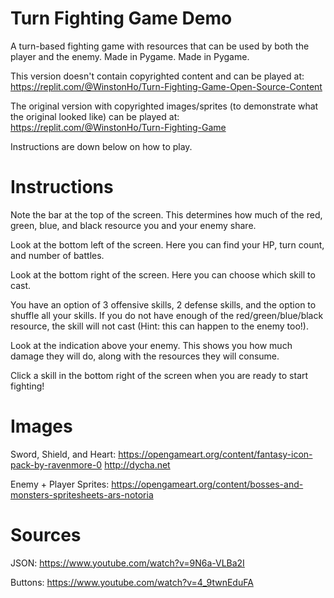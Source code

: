 # Turn Fighting Game Demo

A turn-based fighting game with resources that can be used by both the player and the enemy. Made in Pygame.
Made in Pygame.

This version doesn't contain copyrighted content and can be played at: https://replit.com/@WinstonHo/Turn-Fighting-Game-Open-Source-Content

The original version with copyrighted images/sprites (to demonstrate what the original looked like) can be played at: https://replit.com/@WinstonHo/Turn-Fighting-Game


Instructions are down below on how to play.

# Instructions
  Note the bar at the top of the screen. This determines how much of the red, green, blue, and black resource you and your enemy share.
  
  Look at the bottom left of the screen. Here you can find your HP, turn count, and number of battles.
  
  Look at the bottom right of the screen. Here you can choose which skill to cast. 

  You have an option of 3 offensive skills, 2 defense skills, and the option to shuffle all your skills. If you do not have enough of the red/green/blue/black resource, the skill will not cast (Hint: this can happen to the enemy too!). 

  Look at the indication above your enemy. This shows you how much damage they will do, along with the resources they will consume.

  Click a skill in the bottom right of the screen when you are ready to start fighting!

# Images
  Sword, Shield, and Heart:
  https://opengameart.org/content/fantasy-icon-pack-by-ravenmore-0
  http://dycha.net

  Enemy + Player Sprites: 
  https://opengameart.org/content/bosses-and-monsters-spritesheets-ars-notoria

# Sources
  JSON:
  https://www.youtube.com/watch?v=9N6a-VLBa2I

  Buttons:
  https://www.youtube.com/watch?v=4_9twnEduFA
